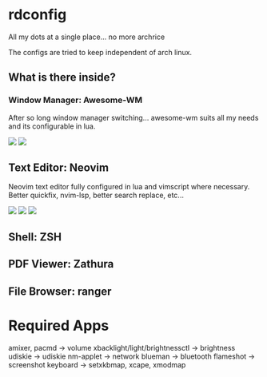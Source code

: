 # rdconfig

All my dots at a single place... no more archrice

The configs are tried to keep independent of arch linux.

## What is there inside?

### Window Manager: Awesome-WM

After so long window manager switching... awesome-wm suits all my needs and
its configurable in lua.

![](https://user-images.githubusercontent.com/26287448/132991030-43ff8d93-7b61-4f23-bd8b-c477fb1cddd9.png)
![](https://user-images.githubusercontent.com/26287448/132990978-540098e2-6ead-469e-8948-48699a13f7c5.png)

## Text Editor: Neovim

Neovim text editor fully configured in lua and vimscript where necessary.
Better quickfix, nvim-lsp, better search replace, etc...

![](https://user-images.githubusercontent.com/26287448/132991155-b09caaa6-d737-427a-8751-c774f790784c.png)
![](https://user-images.githubusercontent.com/26287448/132991291-c2aea43a-e134-4b34-8b96-49cd72448247.png)
![](https://user-images.githubusercontent.com/26287448/132991326-7f93f50e-6140-48d5-a367-9305b96bd63d.png)

## Shell: ZSH

## PDF Viewer: Zathura

## File Browser: ranger

# Required Apps

amixer, pacmd -> volume
xbacklight/light/brightnessctl -> brightness
udiskie -> udiskie
nm-applet -> network
blueman -> bluetooth
flameshot -> screenshot
keyboard -> setxkbmap, xcape, xmodmap
